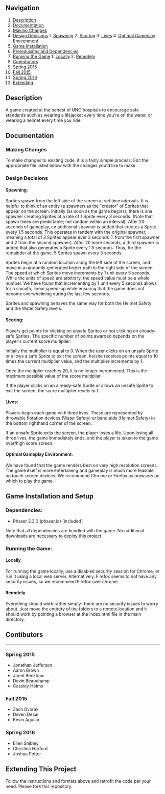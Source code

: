 
## Navigation

1. [Description](#sect1)
2. [Documentation](#doc)
  1. [Making Changes](#doc-a)
  2. [Design Decisions](#doc-b)
    1. [Spawning](#doc-b-a)
    2. [Scoring](#doc-b-b)
    3. [Lives](#doc-b-c)
    4. [Optimal Gameplay Environment](#doc-b-d)
2. [Game Installation](#game-install)
  1. [Prerequisites and Dependencies](#req)
  2. [Running the Game](#run)
    1. [Locally](#local)
    2. [Remotely](#remote)
3. [Contributors](#authors)
  1. [Spring 2015](#s15)
  2. [Fall 2015](#f15)
  3. [Spring 2016](#s16)
4. [Extending](#ext)

## Description <a id="sect1"></a>

A game created at the behest of UNC hospitals to encourage safe standards such as wearing a lifejacket every time you're on the water, or wearing a helmet every time you ride.

## Documentation<a id="doc"></a>

### Making Changes<a id="doc-a"></a>

To make changes to existing code, it is a fairly simple process: Edit the appropriate file listed below with the changes you'd like to make.

### Design Decisions <a id="doc-b"></a>

#### Spawning: <a id="doc-b-a"></a>

Sprites spawn from the left side of the screen at set time intervals.  It is helpful to think of an entity (a spawner) as the "creator" of Sprites that appear on the screen.  Initially (as soon as the game begins), there is one spawner creating Sprites at a rate of 1 Sprite every 3 seconds.  (Note that spawn times are predictable; not random within an interval).  After 20 seconds of gameplay, an additional spawner is added that creates a Sprite every 1.5 seconds.  This operates in tandem with the original spawner, meaning a total of 3 Sprites appear ever 3 seconds (1 from the first spawner and 2 from the second spawner).  After 20 more seconds, a third spawner is added that also generates a Sprite every 1.5 seconds.  Thus, for the remainder of the game, 5 Sprites spawn every 3 seconds.  

Sprites begin at a random location along the left side of the screen, and move in a randomly-generated bezier path to the right side of the screen.  The speed at which Sprites move increments by 1 unit every 5 seconds.  While the units of speed are arbitrary, the speed value must be a whole number.  We have found that incrementing by 1 unit every 5 seconds allows for a smooth, linear speed-up while ensuring that the game does not become overwhelming during the last few seconds.

Sprites and spawning behaves the same way for both the Helmet Safety and the Water Safety levels.

#### Scoring: <a id="doc-b-b"></a>

Players get points for clicking on unsafe Sprites or not clicking on already-safe Sprites.  The specific number of points awarded depends on the player's current score multiplier.  

Initially the multiplier is equal to 0.  When the user clicks on an unsafe Sprite or allows a safe Sprite to exit the screen, he/she receives points equal to 10 times the current multiplier value, and the multiplier increments by 1.  

Once the multiplier reaches 20, it is no longer incremented.  This is the maximum possible value of the score multiplier.

If the player clicks on an already-safe Sprite or allows an unsafe Sprite to exit the screen, the score multiplier resets to 1.  

#### Lives: <a id="doc-b-c"></a>

Players begin each game with three lives.  These are represented by throwable flotation devices (Water Safety) or band aids (Helmet Safety) in the bottom righthand corner of the screen.  

If an unsafe Sprite exits the screen, the player loses a life.  Upon losing all three lives, the game immediately ends, and the player is taken to the game over/high score screen.

#### Optimal Gameplay Environment: <a id="doc-b-d"></a>

We have found that the game renders best on very high resolution screens.  The game itself is more entertaining and gameplay is much more feasible on touch screen devices.  We recommend Chrome or Firefox as browsers on which to play the game.


## Game Installation and Setup <a id="game-install"></a>

### Dependencies: <a id="req"></a>

* Phaser 2.3.0 (phaser.io) [included]

Note that all dependencies are bundled with the game.  No additional downloads are necessary to deploy this project.

### Running the Game: <a id="run"></a>

#### Locally <a id="local"></a>

For running the game locally, use a disabled security session for Chrome, or run it using a local web server. Alternatively, Firefox seems to not have any security issues, so we recommend Firefox over chrome.

#### Remotely <a id="remote"></a>

Everything should work rather simply- there are no security issues to worry about. Just move the entirety of the folders to a remote location and it should work by pointing a browser at the index.html file in the main directory.

## Contibutors <a id="authors"></a>
---

### Spring 2015 <a id="s15"></a>

+ Jonathan Jefferson
+ Aaron Brown
+ Jared Beckham
+ Devin Beauchamp
+ Cassidy Helms

### Fall 2015 <a id="f15"></a>

+ Zach Dvorak
+ Deven Desai
+ Kevin Aguilar

### Spring 2016 <a id="s16"></a>

+ Ellen Shibley
+ Christina Harford
+ Joshua Potter

## Extending This Project <a id="ext"></a>

Follow the instructions and formats above and retrofit the code per your need. Please fork this repository.
